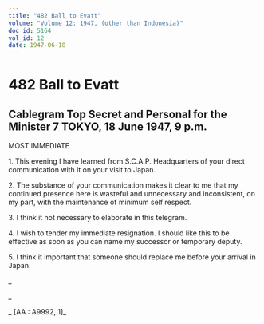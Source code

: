 ```yaml
---
title: "482 Ball to Evatt"
volume: "Volume 12: 1947, (other than Indonesia)"
doc_id: 5164
vol_id: 12
date: 1947-06-18
---
```


# 482 Ball to Evatt

## Cablegram Top Secret and Personal for the Minister 7 TOKYO, 18 June 1947, 9 p.m.

MOST IMMEDIATE

1\. This evening I have learned from S.C.A.P. Headquarters of your direct communication with it on your visit to Japan.

2\. The substance of your communication makes it clear to me that my continued presence here is wasteful and unnecessary and inconsistent, on my part, with the maintenance of minimum self respect.

3\. I think it not necessary to elaborate in this telegram.

4\. I wish to tender my immediate resignation. I should like this to be effective as soon as you can name my successor or temporary deputy.

5\. I think it important that someone should replace me before your arrival in Japan.

_

_

_ [AA : A9992, 1]_
